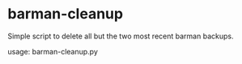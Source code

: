 barman-cleanup
==============
Simple script to delete all but the two most recent barman backups.

usage: barman-cleanup.py <servername>
